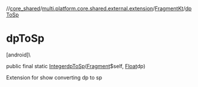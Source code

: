 //[core_shared](../../../index.md)/[multi.platform.core.shared.external.extension](../index.md)/[FragmentKt](index.md)/[dpToSp](dp-to-sp.md)

# dpToSp

[android]\

public final static [Integer](https://docs.oracle.com/javase/8/docs/api/java/lang/Integer.html)[dpToSp](dp-to-sp.md)([Fragment](https://developer.android.com/reference/kotlin/androidx/fragment/app/Fragment.html)$self, [Float](https://docs.oracle.com/javase/8/docs/api/java/lang/Float.html)dp)

Extension for show converting dp to sp
